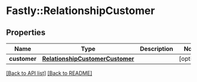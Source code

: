 # Fastly::RelationshipCustomer

## Properties

| Name | Type | Description | Notes |
| ---- | ---- | ----------- | ----- |
| **customer** | [**RelationshipCustomerCustomer**](RelationshipCustomerCustomer.md) |  | [optional] |

[[Back to API list]](../../README.md#endpoints) [[Back to README]](../../README.md)

